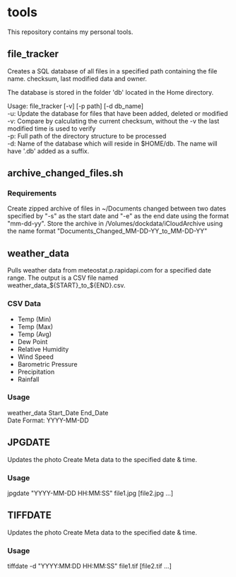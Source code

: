 # tools

This repository contains my personal tools.

## file_tracker

<p>Creates a SQL database of all files in a specified path containing the file name. checksum, last modified data and owner.</p>

<p>The database is stored in the folder 'db' located in the Home directory.</>

<p>Usage:
file_tracker [-v] [-p path] [-d db_name]<br>
-u: Update the database for files that have been added, deleted or modified<br>
-v: Compare by calculating the current checksum, without the -v the last modified time is used to verify<br>
-p: Full path of the directory structure to be processed<br>
-d: Name of the database which will reside in $HOME/db. The name will have '.db' added as a suffix.
</p>

## archive\_changed\_files.sh

### Requirements

<p>Create zipped archive of files in ~/Documents changed between two dates specified by "-s" as the start date and "-e" as the end date using the format "mm-dd-yy". Store the archive in /Volumes/dockdata/iCloudArchive using the name format "Documents_Changed_MM-DD-YY_to_MM-DD-YY"</p>

## weather_data

Pulls weather data from meteostat.p.rapidapi.com for a specified date range. The output is a CSV file named weather_data_${START}_to_${END}.csv.

### CSV Data

- Temp (Min)
- Temp (Max)
- Temp (Avg)
- Dew Point
- Relative Humidity
- Wind Speed
- Barometric Pressure
- Precipitation
- Rainfall

### Usage
<p>
weather_data Start_Date End_Date<br>
Date Format: YYYY-MM-DD
</p>

## JPGDATE

Updates the photo Create Meta data to the specified date & time.

### Usage
jpgdate "YYYY-MM-DD HH:MM:SS" file1.jpg [file2.jpg ...]

## TIFFDATE

Updates the photo Create Meta data to the specified date & time.

### Usage
tiffdate -d "YYYY:MM:DD HH:MM:SS" file1.tif [file2.tif ...]